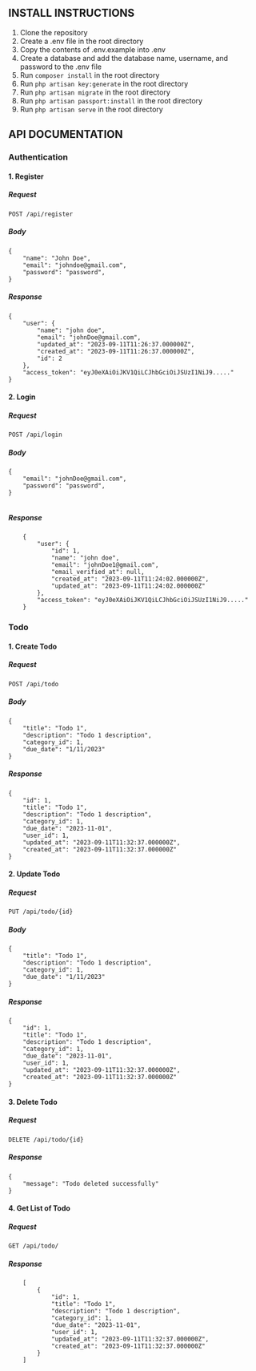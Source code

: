 ## INSTALL INSTRUCTIONS
1. Clone the repository
2. Create a .env file in the root directory
3. Copy the contents of .env.example into .env
4. Create a database and add the database name, username, and password to the .env file
5. Run `composer install` in the root directory
6. Run `php artisan key:generate` in the root directory
7. Run `php artisan migrate` in the root directory
8. Run `php artisan passport:install` in the root directory
9. Run `php artisan serve` in the root directory

## API DOCUMENTATION
### Authentication
#### 1. Register
##### Request
`POST /api/register`
##### Body
```
{
    "name": "John Doe",
    "email": "johndoe@gmail.com",
    "password": "password",
}

```
##### Response
```
{
    "user": {
        "name": "john doe",
        "email": "johnDoe@gmail.com",
        "updated_at": "2023-09-11T11:26:37.000000Z",
        "created_at": "2023-09-11T11:26:37.000000Z",
        "id": 2
    },
    "access_token": "eyJ0eXAiOiJKV1QiLCJhbGciOiJSUzI1NiJ9....."
}

```

#### 2. Login
##### Request
`POST /api/login`
##### Body
```
{
    "email": "johnDoe@gmail.com",
    "password": "password",
}
    
```

##### Response
```
    {
        "user": {
            "id": 1,
            "name": "john doe",
            "email": "johnDoe1@gmail.com",
            "email_verified_at": null,
            "created_at": "2023-09-11T11:24:02.000000Z",
            "updated_at": "2023-09-11T11:24:02.000000Z"
        },
        "access_token": "eyJ0eXAiOiJKV1QiLCJhbGciOiJSUzI1NiJ9....."
    }
```

### Todo
#### 1. Create Todo
##### Request
`POST /api/todo`

##### Body
```
{
    "title": "Todo 1",
    "description": "Todo 1 description",
    "category_id": 1,
    "due_date": "1/11/2023"
}
```

##### Response
```
{
    "id": 1,
    "title": "Todo 1",
    "description": "Todo 1 description",
    "category_id": 1,
    "due_date": "2023-11-01",
    "user_id": 1,
    "updated_at": "2023-09-11T11:32:37.000000Z",
    "created_at": "2023-09-11T11:32:37.000000Z"
}
```

#### 2. Update Todo
##### Request
`PUT /api/todo/{id}`
##### Body
```
{
    "title": "Todo 1",
    "description": "Todo 1 description",
    "category_id": 1,
    "due_date": "1/11/2023"
}
```

##### Response
```
{
    "id": 1,
    "title": "Todo 1",
    "description": "Todo 1 description",
    "category_id": 1,
    "due_date": "2023-11-01",
    "user_id": 1,
    "updated_at": "2023-09-11T11:32:37.000000Z",
    "created_at": "2023-09-11T11:32:37.000000Z"
}
```

#### 3. Delete Todo
##### Request
`DELETE /api/todo/{id}`
##### Response
```
{
    "message": "Todo deleted successfully"
}
```

#### 4. Get List of Todo
##### Request
`GET /api/todo/`
##### Response
```
    [
        {
            "id": 1,
            "title": "Todo 1",
            "description": "Todo 1 description",
            "category_id": 1,
            "due_date": "2023-11-01",
            "user_id": 1,
            "updated_at": "2023-09-11T11:32:37.000000Z",
            "created_at": "2023-09-11T11:32:37.000000Z"
        }
    ]
```
